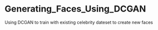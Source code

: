 # Generating_Faces_Using_DCGAN
Using DCGAN to train with existing celebrity dateset to create new faces
